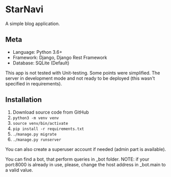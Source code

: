 # StarNavi 
A simple blog application.

## Meta
- Language: Python 3.6+
- Framework: Django, Django Rest Framework 
- Database: SQLite (Default)

This app is not tested with Unit-testing. Some points were simplified.
The server in development mode and not ready to be deployed (this wasn't specified in requirements).

## Installation
1) Download source code from GitHub
2) `python3 -m venv venv`
3) `source venv/bin/activate`
4) `pip install -r requirements.txt`
5) `./manage.py migrate`
6) `./manage.py runserver`

You can also create a superuser account if needed (admin part is available).

You can find a bot, that perform queries in _bot folder. 
NOTE: if your port:8000 is already in use, please, change the host address in _bot.main to a valid value.
